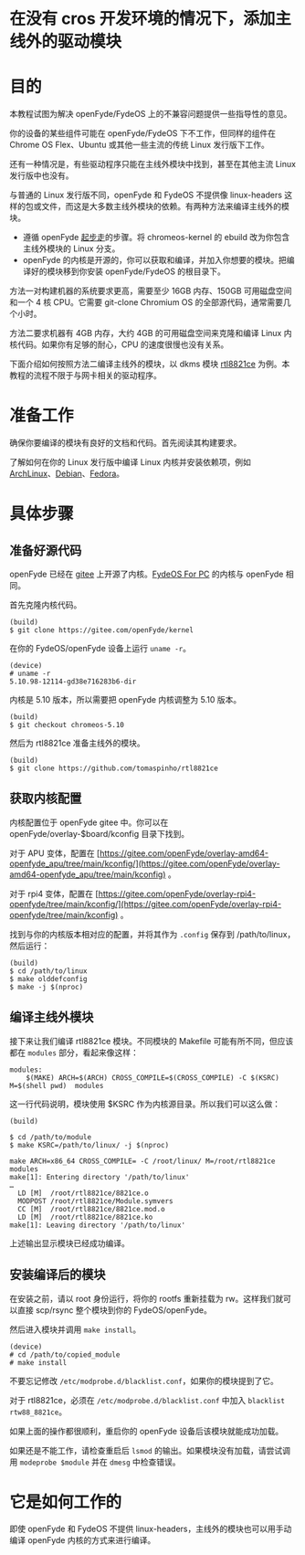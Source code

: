# 在没有 cros 开发环境的情况下，添加主线外的驱动模块

# 目的

本教程试图为解决 openFyde/FydeOS 上的不兼容问题提供一些指导性的意见。

你的设备的某些组件可能在 openFyde/FydeOS 下不工作，但同样的组件在 Chrome OS Flex、Ubuntu 或其他一些主流的传统 Linux 发行版下工作。

还有一种情况是，有些驱动程序只能在主线外模块中找到，甚至在其他主流 Linux 发行版中也没有。

与普通的 Linux 发行版不同，openFyde 和 FydeOS 不提供像 linux-headers 这样的包或文件，而这是大多数主线外模块的依赖。有两种方法来编译主线外的模块。

- 遵循 openFyde [起步走](https://gitee.com/openFyde/getting-started)的步骤。将 chromeos-kernel 的 ebuild 改为你包含主线外模块的 Linux 分支。
- openFyde 的内核是开源的，你可以获取和编译，并加入你想要的模块。把编译好的模块移到你安装 openFyde/FydeOS 的根目录下。

方法一对构建机器的系统要求更高，需要至少 16GB 内存、150GB 可用磁盘空间和一个 4 核 CPU。它需要 git-clone Chromium OS 的全部源代码，通常需要几个小时。

方法二要求机器有 4GB 内存，大约 4GB 的可用磁盘空间来克隆和编译 Linux 内核代码。如果你有足够的耐心，CPU 的速度很慢也没有关系。

下面介绍如何按照方法二编译主线外的模块，以 dkms 模块 [rtl8821ce](https://github.com/tomaspinho/rtl8821ce) 为例。本教程的流程不限于与网卡相关的驱动程序。

# 准备工作

确保你要编译的模块有良好的文档和代码。首先阅读其构建要求。

了解如何在你的 Linux 发行版中编译 Linux 内核并安装依赖项，例如 [ArchLinux](https://wiki.archlinux.org/title/Kernel/Traditional_compilation)、[Debian](https://tools.ietf.org/doc/kernel-package/Kernel.htm)、[Fedora](https://fedoraproject.org/wiki/Building_a_custom_kernel)。

# 具体步骤

## 准备好源代码

openFyde 已经在 [gitee](https://gitee.com/openFyde/kernel) 上开源了内核。[FydeOS For PC](https://fydeos.com/download/pc/) 的内核与 openFyde 相同。

首先克隆内核代码。

```
(build)
$ git clone https://gitee.com/openFyde/kernel
```

在你的 FydeOS/openFyde 设备上运行 `uname -r`。

```
(device)
# uname -r
5.10.98-12114-gd38e716283b6-dir
```

内核是 5.10 版本，所以需要把 openFyde 内核调整为 5.10 版本。

```
(build)
$ git checkout chromeos-5.10
```

然后为 rtl8821ce 准备主线外的模块。

```
(build)
$ git clone https://github.com/tomaspinho/rtl8821ce
```

## 获取内核配置

内核配置位于 openFyde gitee 中。你可以在 openFyde/overlay-$board/kconfig 目录下找到。

对于 APU 变体，配置在 [https://gitee.com/openFyde/overlay-amd64-openfyde_apu/tree/main/kconfig/](https://gitee.com/openFyde/overlay-amd64-openfyde_apu/tree/main/kconfig) 。

对于 rpi4 变体，配置在 [https://gitee.com/openFyde/overlay-rpi4-openfyde/tree/main/kconfig/](https://gitee.com/openFyde/overlay-rpi4-openfyde/tree/main/kconfig) 。

找到与你的内核版本相对应的配置，并将其作为 `.config` 保存到 /path/to/linux，然后运行：

```
(build)
$ cd /path/to/linux
$ make olddefconfig
$ make -j $(nproc)
```

## 编译主线外模块

接下来让我们编译 rtl8821ce 模块。不同模块的 Makefile 可能有所不同，但应该都在 `modules` 部分，看起来像这样：

```
modules:
    $(MAKE) ARCH=$(ARCH) CROSS_COMPILE=$(CROSS_COMPILE) -C $(KSRC) M=$(shell pwd)  modules
```

这一行代码说明，模块使用 $KSRC 作为内核源目录。所以我们可以这么做：

```
(build)

$ cd /path/to/module
$ make KSRC=/path/to/linux/ -j $(nproc)

make ARCH=x86_64 CROSS_COMPILE= -C /root/linux/ M=/root/rtl8821ce  modules
make[1]: Entering directory '/path/to/linux'
…
  LD [M]  /root/rtl8821ce/8821ce.o
  MODPOST /root/rtl8821ce/Module.symvers
  CC [M]  /root/rtl8821ce/8821ce.mod.o
  LD [M]  /root/rtl8821ce/8821ce.ko
make[1]: Leaving directory '/path/to/linux'
```

上述输出显示模块已经成功编译。

## 安装编译后的模块

在安装之前，请以 root 身份运行，将你的 rootfs 重新挂载为 rw。这样我们就可以直接 scp/rsync 整个模块到你的 FydeOS/openFyde。

然后进入模块并调用 `make install`。

```
(device)
# cd /path/to/copied_module
# make install
```

不要忘记修改 `/etc/modprobe.d/blacklist.conf`，如果你的模块提到了它。

对于 rtl8821ce，必须在 `/etc/modprobe.d/blacklist.conf` 中加入 `blacklist rtw88_8821ce`。

如果上面的操作都很顺利，重启你的 openFyde 设备后该模块就能成功加载。

如果还是不能工作，请检查重启后 `lsmod` 的输出。如果模块没有加载，请尝试调用 `modeprobe $module` 并在 `dmesg` 中检查错误。

# 它是如何工作的

即使 openFyde 和 FydeOS 不提供 linux-headers，主线外的模块也可以用手动编译 openFyde 内核的方式来进行编译。